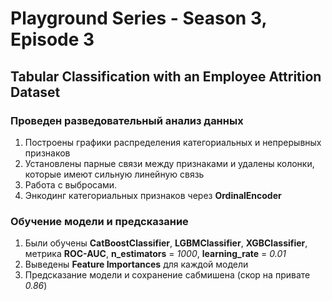 # Playground Series - Season 3, Episode 3
## Tabular Classification with an Employee Attrition Dataset
### Проведен разведовательный анализ данных
1. Построены графики распределения категориальных и непрерывных признаков
2. Установлены парные связи между признаками и удалены колонки, которые имеют сильную линейную связь
3. Работа с выбросами. 
4. Энкодинг категориальных признаков через **OrdinalEncoder**
### Обучение модели и предсказание
1. Были обучены **CatBoostClassifier**, **LGBMClassifier**, **XGBClassifier**, метрика **ROC-AUC**, **n_estimators** = *1000*, **learning_rate** = *0.01*
2. Выведены **Feature Importances** для каждой модели
3. Предсказание модели и сохранение сабмишена (скор на привате *0.86*)
